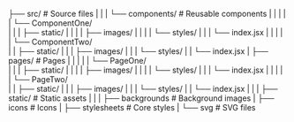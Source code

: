 ├── src/                      # Source files
|   |
|   └── components/           # Reusable components
|   |    |
|   |    └── ComponentOne/      
|   |    |      ├── static/
|   |    |      |     ├── images/
|   |    |      |     └── styles/
|   |    |      └── index.jsx
|   |    |
|   |    └── ComponentTwo/      
|   |          ├── static/
|   |          |     ├── images/
|   |          |     └── styles/
|   |          └── index.jsx
|   ├── pages/                # Pages
|   |    |
|   |    └── PageOne/      
|   |    |      ├── static/
|   |    |      |     ├── images/
|   |    |      |     └── styles/
|   |    |      └── index.jsx
|   |    |
|   |    └── PageTwo/      
|   |          ├── static/
|   |          |     ├── images/
|   |          |     └── styles/
|   |          └── index.jsx
|   |
|   ├── static/               # Static assets
|       |
|       ├── backgrounds       # Background images
|       ├── icons             # Icons
|       ├── stylesheets       # Core styles
|       └── svg               # SVG files
